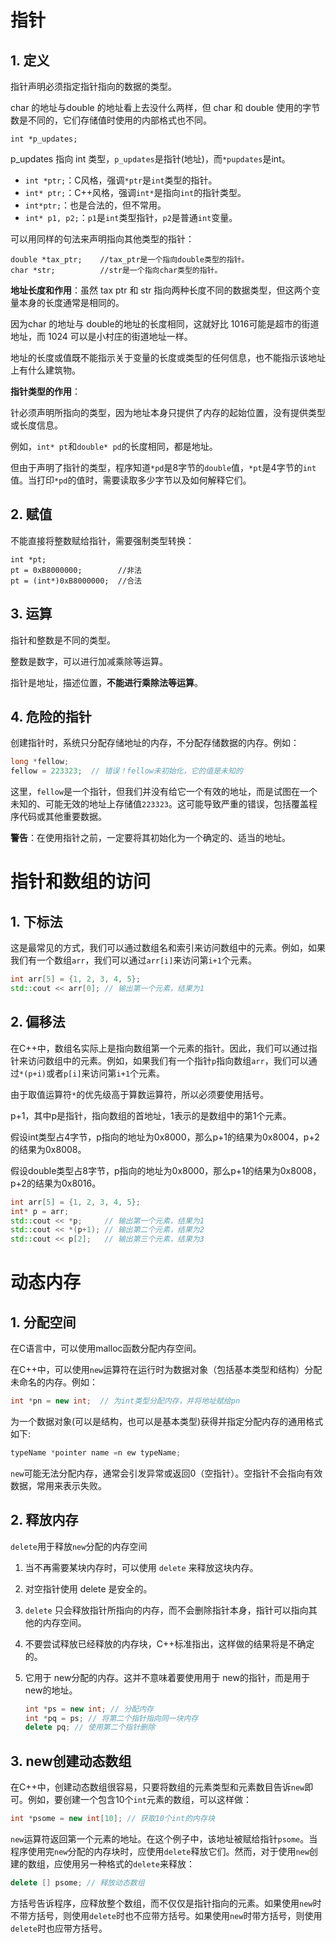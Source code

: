 # 指针

## 1. 定义

指针声明必须指定指针指向的数据的类型。

char 的地址与double 的地址看上去没什么两样，但 char 和 double 使用的字节数是不同的，它们存储值时使用的内部格式也不同。

```
int *p_updates;
```

p_updates 指向 int 类型，`p_updates`是指针(地址)，而`*pupdates`是int。



- `int *ptr;`：C风格，强调`*ptr`是`int`类型的指针。
- `int* ptr;`：C++风格，强调`int*`是指向`int`的指针类型。
- `int*ptr;`：也是合法的，但不常用。
- `int* p1, p2;`：`p1`是`int`类型指针，`p2`是普通`int`变量。



可以用同样的句法来声明指向其他类型的指针：

```
double *tax_ptr; 	//tax_ptr是一个指向double类型的指针。
char *str;			//str是一个指向char类型的指针。
```



**地址长度和作用**：虽然 tax ptr 和 str 指向两种长度不同的数据类型，但这两个变量本身的长度通常是相同的。

因为char 的地址与 double的地址的长度相同，这就好比 1016可能是超市的街道地址，而 1024 可以是小村庄的街道地址一样。

地址的长度或值既不能指示关于变量的长度或类型的任何信息，也不能指示该地址上有什么建筑物。



**指针类型的作用**：

针必须声明所指向的类型，因为地址本身只提供了内存的起始位置，没有提供类型或长度信息。

例如，`int* pt`和`double* pd`的长度相同，都是地址。

但由于声明了指针的类型，程序知道`*pd`是8字节的`double`值，`*pt`是4字节的`int`值。当打印`*pd`的值时，需要读取多少字节以及如何解释它们。













## 2. 赋值

不能直接将整数赋给指针，需要强制类型转换：

```
int *pt;
pt = 0xB8000000;		//非法
pt = (int*)0xB8000000;	//合法
```



## 3. 运算

指针和整数是不同的类型。

整数是数字，可以进行加减乘除等运算。

指针是地址，描述位置，**不能进行乘除法等运算**。





## 4. 危险的指针

创建指针时，系统只分配存储地址的内存，不分配存储数据的内存。例如：

```cpp
long *fellow;
fellow = 223323;  // 错误！fellow未初始化，它的值是未知的
```



这里，`fellow`是一个指针，但我们并没有给它一个有效的地址，而是试图在一个未知的、可能无效的地址上存储值`223323`。这可能导致严重的错误，包括覆盖程序代码或其他重要数据。

**警告**：在使用指针之前，一定要将其初始化为一个确定的、适当的地址。





# 指针和数组的访问

## 1. 下标法

这是最常见的方式，我们可以通过数组名和索引来访问数组中的元素。例如，如果我们有一个数组`arr`，我们可以通过`arr[i]`来访问第`i+1`个元素。

```cpp
int arr[5] = {1, 2, 3, 4, 5};
std::cout << arr[0]; // 输出第一个元素，结果为1
```



## 2. 偏移法

在C++中，数组名实际上是指向数组第一个元素的指针。因此，我们可以通过指针来访问数组中的元素。例如，如果我们有一个指针`p`指向数组`arr`，我们可以通过`*(p+i)`或者`p[i]`来访问第`i+1`个元素。

由于取值运算符`*`的优先级高于算数运算符，所以必须要使用括号。

p+1，其中p是指针，指向数组的首地址，1表示的是数组中的第1个元素。

假设int类型占4字节，p指向的地址为0x8000，那么p+1的结果为0x8004，p+2的结果为0x8008。

假设double类型占8字节，p指向的地址为0x8000，那么p+1的结果为0x8008，p+2的结果为0x8016。

```cpp
int arr[5] = {1, 2, 3, 4, 5};
int* p = arr;
std::cout << *p;     // 输出第一个元素，结果为1
std::cout << *(p+1); // 输出第二个元素，结果为2
std::cout << p[2];   // 输出第三个元素，结果为3
```



# 动态内存



## 1. 分配空间

在C语言中，可以使用malloc函数分配内存空间。



在C++中，可以使用`new`运算符在运行时为数据对象（包括基本类型和结构）分配未命名的内存。例如：

```cpp
int *pn = new int;  // 为int类型分配内存，并将地址赋给pn
```

为一个数据对象(可以是结构，也可以是基本类型)获得并指定分配内存的通用格式如下:

```cpp
typeName *pointer name =n ew typeName;
```



`new`可能无法分配内存，通常会引发异常或返回0（空指针）。空指针不会指向有效数据，常用来表示失败。



## 2. 释放内存

`delete`用于释放`new`分配的内存空间



1. 当不再需要某块内存时，可以使用 `delete` 来释放这块内存。

2. 对空指针使用 delete 是安全的。

3. `delete` 只会释放指针所指向的内存，而不会删除指针本身，指针可以指向其他的内存空间。

4. 不要尝试释放已经释放的内存块，C++标准指出，这样做的结果将是不确定的。

5. 它用于 new分配的内存。这并不意味着要使用用于 new的指针，而是用于new的地址。

    ```cpp
    int *ps = new int; // 分配内存
    int *pq = ps; // 将第二个指针指向同一块内存
    delete pq; // 使用第二个指针删除
    ```



## 3. new创建动态数组

在C++中，创建动态数组很容易，只要将数组的元素类型和元素数目告诉`new`即可。例如，要创建一个包含10个`int`元素的数组，可以这样做：

```cpp
int *psome = new int[10]; // 获取10个int的内存块
```



`new`运算符返回第一个元素的地址。在这个例子中，该地址被赋给指针`psome`。当程序使用完`new`分配的内存块时，应使用`delete`释放它们。然而，对于使用`new`创建的数组，应使用另一种格式的`delete`来释放：

```cpp
delete [] psome; // 释放动态数组
```



方括号告诉程序，应释放整个数组，而不仅仅是指针指向的元素。如果使用`new`时不带方括号，则使用`delete`时也不应带方括号。如果使用`new`时带方括号，则使用`delete`时也应带方括号。



